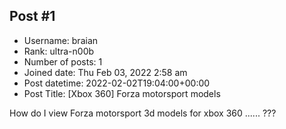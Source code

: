 ## Post #1
- Username: braian
- Rank: ultra-n00b
- Number of posts: 1
- Joined date: Thu Feb 03, 2022 2:58 am
- Post datetime: 2022-02-02T19:04:00+00:00
- Post Title: [Xbox 360] Forza motorsport models

How do I view Forza motorsport 3d models for xbox 360 ...... ???
